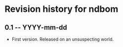 # Revision history for ndbom

## 0.1 -- YYYY-mm-dd

* First version. Released on an unsuspecting world.
